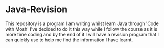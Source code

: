 # Java-Revision
This repository is a program I am writing whilst learn Java through 'Code with Mosh'
I've decided to do it this way while I follow the course as it is more time coding and 
by the end of it I will have a revision program that I can quickly use to help me find the information
I have learnt.
